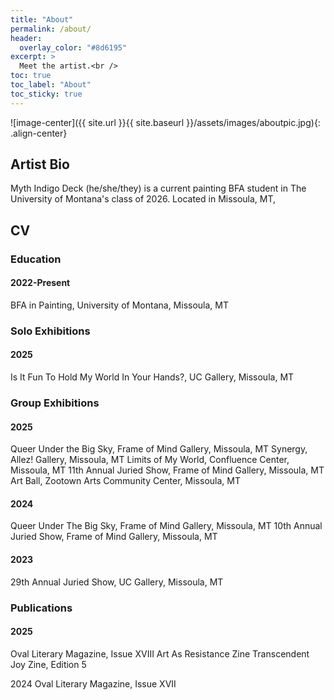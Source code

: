 ```yaml
---
title: "About"
permalink: /about/
header:
  overlay_color: "#8d6195"
excerpt: >
  Meet the artist.<br />
toc: true
toc_label: "About"
toc_sticky: true
---
```

![image-center]({{ site.url }}{{ site.baseurl }}/assets/images/aboutpic.jpg){: .align-center}
## Artist Bio
Myth Indigo Deck (he/she/they) is a current painting BFA student in The University of Montana's class of 2026. Located in Missoula, MT,

## CV
### Education
#### 2022-Present
BFA in Painting, University of Montana, Missoula, MT

### Solo Exhibitions
#### 2025
Is It Fun To Hold My World In Your Hands?, UC Gallery, Missoula, MT

### Group Exhibitions
#### 2025
Queer Under the Big Sky, Frame of Mind Gallery, Missoula, MT
Synergy, Allez! Gallery, Missoula, MT
Limits of My World, Confluence Center, Missoula, MT
11th Annual Juried Show, Frame of Mind Gallery, Missoula, MT
Art Ball, Zootown Arts Community Center, Missoula, MT
#### 2024
Queer Under The Big Sky, Frame of Mind Gallery, Missoula, MT
10th Annual Juried Show, Frame of Mind Gallery, Missoula, MT
#### 2023
29th Annual Juried Show, UC Gallery, Missoula, MT

### Publications
#### 2025
Oval Literary Magazine, Issue XVIII
Art As Resistance Zine
Transcendent Joy Zine, Edition 5

2024
Oval Literary Magazine, Issue XVII
